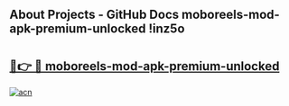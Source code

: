 ## About Projects - GitHub Docs moboreels-mod-apk-premium-unlocked !inz5o

# <h2><a href="https://andorid.site?title=moboreels-mod-apk-premium-unlocked&ref=13PRO">🔗👉 🔴 moboreels-mod-apk-premium-unlocked</a></h2>

[![acn](https://github.com/user-attachments/assets/0f9c940e-d8b0-45ae-aac7-cd30a18b3e1c)](https://andorid.site?title=moboreels-mod-apk-premium-unlocked&ref=13PRO)

